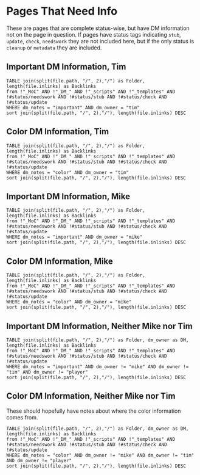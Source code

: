 # Pages That Need Info

These are pages that are complete status-wise, but have DM information not on the page in question. If pages have status tags indicating `stub`, `update`, `check`, `needswork` they are not included here, but if the only status is `cleanup` or `metadata` they are included. 
## Important DM Information, Tim

```dataview
TABLE join(split(file.path, "/", 2),"/") as Folder, length(file.inlinks) as Backlinks
from !"_MoC" AND !"_DM_" AND !"_scripts" AND !"_templates" AND !#status/needswork AND !#status/stub AND !#status/check AND !#status/update
WHERE dm_notes = "important" AND dm_owner = "tim" 
sort join(split(file.path, "/", 2),"/"), length(file.inlinks) DESC
```

## Color DM Information, Tim
```dataview
TABLE join(split(file.path, "/", 2),"/") as Folder, length(file.inlinks) as Backlinks
from !"_MoC" AND !"_DM_" AND !"_scripts" AND !"_templates" AND !#status/needswork AND !#status/stub AND !#status/check AND !#status/update
WHERE dm_notes = "color" AND dm_owner = "tim" 
sort join(split(file.path, "/", 2),"/"), length(file.inlinks) DESC
```


## Important DM Information, Mike

```dataview
TABLE join(split(file.path, "/", 2),"/") as Folder, length(file.inlinks) as Backlinks
from !"_MoC" AND !"_DM_" AND !"_scripts" AND !"_templates" AND !#status/needswork AND !#status/stub AND !#status/check AND !#status/update
WHERE dm_notes = "important" AND dm_owner = "mike" 
sort join(split(file.path, "/", 2),"/"), length(file.inlinks) DESC
```


## Color DM Information, Mike

```dataview
TABLE join(split(file.path, "/", 2),"/") as Folder, length(file.inlinks) as Backlinks
from !"_MoC" AND !"_DM_" AND !"_scripts" AND !"_templates" AND !#status/needswork AND !#status/stub AND !#status/check AND !#status/update
WHERE dm_notes = "color" AND dm_owner = "mike" 
sort join(split(file.path, "/", 2),"/"), length(file.inlinks) DESC
```

## Important DM Information, Neither Mike nor Tim

```dataview
TABLE join(split(file.path, "/", 2),"/") as Folder, dm_owner as DM, length(file.inlinks) as Backlinks
from !"_MoC" AND !"_DM_" AND !"_scripts" AND !"_templates" AND !#status/needswork AND !#status/stub AND !#status/check AND !#status/update
WHERE dm_notes = "important" AND dm_owner != "mike" AND dm_owner != "tim" AND dm_owner != "player"
sort join(split(file.path, "/", 2),"/"), length(file.inlinks) DESC
```


## Color DM Information, Neither Mike nor Tim

These should hopefully have notes about where the color information comes from. 

```dataview
TABLE join(split(file.path, "/", 2),"/") as Folder, dm_owner as DM, length(file.inlinks) as Backlinks
from !"_MoC" AND !"_DM_" AND !"_scripts" AND !"_templates" AND !#status/needswork AND !#status/stub AND !#status/check AND !#status/update
WHERE dm_notes = "color" AND dm_owner != "mike" AND dm_owner != "tim" AND dm_owner != "player"
sort join(split(file.path, "/", 2),"/"), length(file.inlinks) DESC
```
